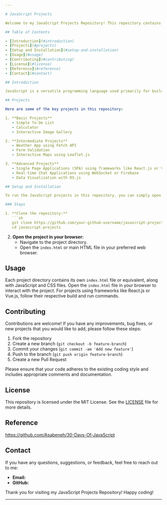 ```yaml
---

# JavaScript Projects

Welcome to my JavaScript Projects Repository! This repository contains various JavaScript projects, code snippets, and exercises that I have worked on. It's a collection aimed at showcasing my learning journey, coding skills, and providing useful references for anyone interested in JavaScript programming.

## Table of Contents

- [Introduction](#introduction)
- [Projects](#projects)
- [Setup and Installation](#setup-and-installation)
- [Usage](#usage)
- [Contributing](#contributing)
- [License](#license)
- [Reference](#reference)
- [Contact](#contact)

## Introduction

JavaScript is a versatile programming language used primarily for building interactive web applications. It is known for its ability to manipulate the Document Object Model (DOM), handle asynchronous operations, and create dynamic user experiences. This repository contains various projects and code examples to help you learn and improve your JavaScript programming skills.

## Projects

Here are some of the key projects in this repository:

1. **Basic Projects**
   - Simple To-Do List
   - Calculator
   - Interactive Image Gallery

2. **Intermediate Projects**
   - Weather App using Fetch API
   - Form Validation
   - Interactive Maps using Leaflet.js

3. **Advanced Projects**
   - Single Page Applications (SPA) using frameworks like React.js or Vue.js
   - Real-time Chat Applications using WebSocket or Firebase
   - Data Visualization with D3.js

## Setup and Installation

To run the JavaScript projects in this repository, you can simply open the HTML files in your web browser. For projects using modern JavaScript frameworks or libraries, follow their specific setup instructions.

### Steps

1. **Clone the repository:**
   ```sh
   git clone https://github.com/your-github-username/javascript-projects.git
   cd javascript-projects
   ```

2. **Open the project in your browser:**
   - Navigate to the project directory.
   - Open the `index.html` or main HTML file in your preferred web browser.

## Usage

Each project directory contains its own `index.html` file or equivalent, along with JavaScript and CSS files. Open the `index.html` file in your browser to interact with the project. For projects using frameworks like React.js or Vue.js, follow their respective build and run commands.

## Contributing

Contributions are welcome! If you have any improvements, bug fixes, or new projects that you would like to add, please follow these steps:

1. Fork the repository
2. Create a new branch (`git checkout -b feature-branch`)
3. Commit your changes (`git commit -am 'Add new feature'`)
4. Push to the branch (`git push origin feature-branch`)
5. Create a new Pull Request

Please ensure that your code adheres to the existing coding style and includes appropriate comments and documentation.

## License

This repository is licensed under the MIT License. See the [LICENSE](LICENSE) file for more details.

## Reference
https://github.com/Asabeneh/30-Days-Of-JavaScript

## Contact

If you have any questions, suggestions, or feedback, feel free to reach out to me:

- **Email:** 
- **GitHub:** 

Thank you for visiting my JavaScript Projects Repository! Happy coding!

---
```

